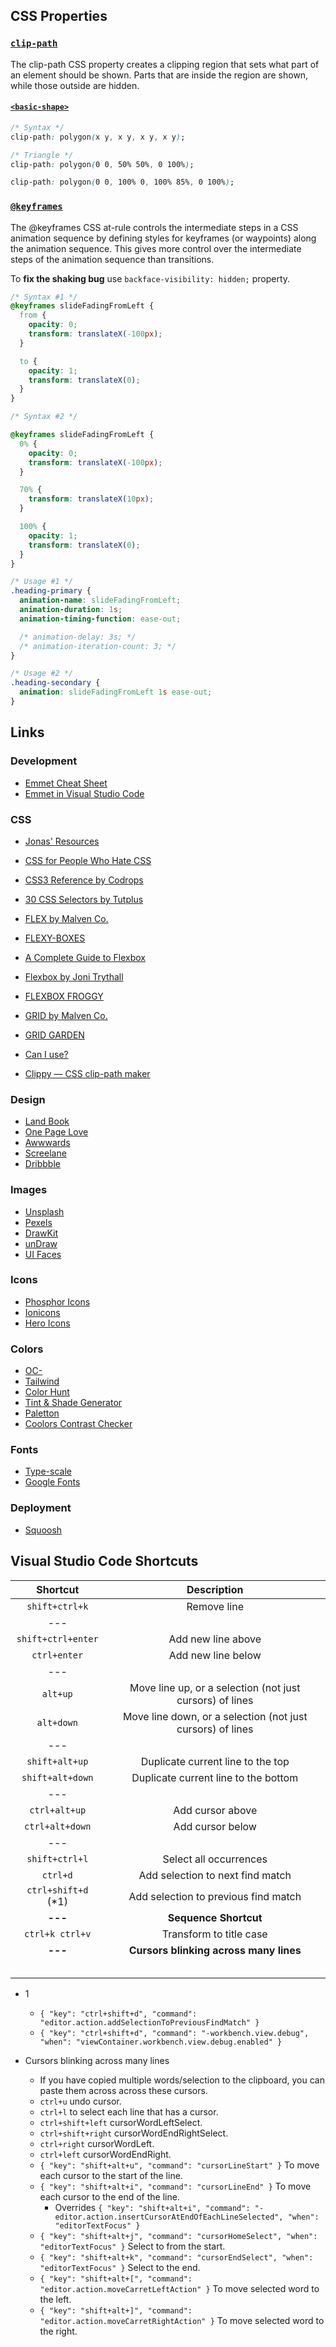 ## CSS Properties

### [`clip-path`](https://developer.mozilla.org/en-US/docs/Web/CSS/clip-path)

The clip-path CSS property creates a clipping region that sets what part of an element should be shown. Parts that are inside the region are shown, while those outside are hidden.

#### [`<basic-shape>`](https://developer.mozilla.org/en-US/docs/Web/CSS/basic-shape)

```css
/* Syntax */
clip-path: polygon(x y, x y, x y, x y);

/* Triangle */
clip-path: polygon(0 0, 50% 50%, 0 100%);

clip-path: polygon(0 0, 100% 0, 100% 85%, 0 100%);
```

### [`@keyframes`](https://developer.mozilla.org/en-US/docs/Web/CSS/@keyframes)

The @keyframes CSS at-rule controls the intermediate steps in a CSS animation sequence by defining styles for keyframes (or waypoints) along the animation sequence. This gives more control over the intermediate steps of the animation sequence than transitions.

To **fix the shaking bug** use `backface-visibility: hidden;` property.

```css
/* Syntax #1 */
@keyframes slideFadingFromLeft {
  from {
    opacity: 0;
    transform: translateX(-100px);
  }

  to {
    opacity: 1;
    transform: translateX(0);
  }
}

/* Syntax #2 */

@keyframes slideFadingFromLeft {
  0% {
    opacity: 0;
    transform: translateX(-100px);
  }

  70% {
    transform: translateX(10px);
  }

  100% {
    opacity: 1;
    transform: translateX(0);
  }
}

/* Usage #1 */
.heading-primary {
  animation-name: slideFadingFromLeft;
  animation-duration: 1s;
  animation-timing-function: ease-out;

  /* animation-delay: 3s; */
  /* animation-iteration-count: 3; */
}

/* Usage #2 */
.heading-secondary {
  animation: slideFadingFromLeft 1s ease-out;
}
```

## Links

### Development

- [Emmet Cheat Sheet](https://docs.emmet.io/cheat-sheet/)
- [Emmet in Visual Studio Code](https://code.visualstudio.com/docs/editor/emmet)

### CSS

- [Jonas' Resources](https://codingheroes.io/resources/)
- [CSS for People Who Hate CSS](https://paulcpederson.com/articles/css-for-people-who-hate-css/#dont-depend-on-certain-markup-structure)
- [CSS3 Reference by Codrops](https://tympanus.net/codrops/css_reference/)
- [30 CSS Selectors by Tutplus](https://webdesign.tutsplus.com/the-30-css-selectors-you-must-memorize--net-16048t)

- [FLEX by Malven Co.](https://flexbox.malven.co/)
- [FLEXY-BOXES](https://the-echoplex.net/)
- [A Complete Guide to Flexbox](https://css-tricks.com/snippets/css/a-guide-to-flexbox/)
- [Flexbox by Joni Trythall](https://jonitrythall.com/flexbox-cheatsheet)
- [FLEXBOX FROGGY](https://flexboxfroggy.com/)

- [GRID by Malven Co.](https://grid.malven.co/)
- [GRID GARDEN](http://cssgridgarden.com/)

- [Can I use?](https://caniuse.com/)
- [Clippy — CSS clip-path maker](https://bennettfeely.com/clippy/)

### Design

- [Land Book](http://land-book.com/)
- [One Page Love](https://onepagelove.com/inspiration)
- [Awwwards](https://www.awwwards.com/websites/)
- [Screelane](https://screenlane.com/)
- [Dribbble](https://dribbble.com/)

### Images

- [Unsplash](https://unsplash.com/)
- [Pexels](https://www.pexels.com/)
- [DrawKit](https://www.drawkit.com/)
- [unDraw](https://undraw.co/illustrations)
- [UI Faces](https://www.uifaces.co/)

### Icons

- [Phosphor Icons](https://phosphoricons.com/)
- [Ionicons](https://ionic.io/ionicons)
- [Hero Icons](https://heroicons.com/)

### Colors

- [OC-](https://yeun.github.io/open-color/)
- [Tailwind](https://tailwindcss.com/docs/customizing-colors)
- [Color Hunt](https://www.colorhunt.co/)
- [Tint & Shade Generator](https://maketintsandshades.com/)
- [Paletton](http://paletton.com/)
- [Coolors Contrast Checker](https://coolors.co/contrast-checker/112a46-acc8e5)

### Fonts

- [Type-scale](https://typescale.com/)
- [Google Fonts](https://fonts.google.com/)

### Deployment

- [Squoosh](https://squoosh.app/)

## Visual Studio Code Shortcuts

|       Shortcut       |                        Description                         |
| :------------------: | :--------------------------------------------------------: |
|    `shift+ctrl+k`    |                        Remove line                         |
|         ---          |                                                            |
|  `shift+ctrl+enter`  |                     Add new line above                     |
|     `ctrl+enter`     |                     Add new line below                     |
|         ---          |                                                            |
|       `alt+up`       |  Move line up, or a selection (not just cursors) of lines  |
|      `alt+down`      | Move line down, or a selection (not just cursors) of lines |
|         ---          |                                                            |
|    `shift+alt+up`    |             Duplicate current line to the top              |
|   `shift+alt+down`   |            Duplicate current line to the bottom            |
|         ---          |                                                            |
|    `ctrl+alt+up`     |                      Add cursor above                      |
|   `ctrl+alt+down`    |                      Add cursor below                      |
|         ---          |                                                            |
|    `shift+ctrl+l`    |                   Select all occurrences                   |
|       `ctrl+d`       |              Add selection to next find match              |
| `ctrl+shift+d` (\*1) |            Add selection to previous find match            |
|       **---**        |                   **Sequence Shortcut**                    |
|   `ctrl+k ctrl+v`    |                  Transform to title case                   |
|       **---**        |           **Cursors blinking across many lines**           |
|                      |                                                            |
|                      |                                                            |
|                      |                                                            |
|                      |                                                            |
|                      |                                                            |

- 1

  - `{ "key": "ctrl+shift+d", "command": "editor.action.addSelectionToPreviousFindMatch" }`
  - `{ "key": "ctrl+shift+d", "command": "-workbench.view.debug", "when": "viewContainer.workbench.view.debug.enabled" }`

- Cursors blinking across many lines
  - If you have copied multiple words/selection to the clipboard, you can paste them across across these cursors.
  - `ctrl+u` undo cursor.
  - `ctrl+l` to select each line that has a cursor.
  - `ctrl+shift+left` cursorWordLeftSelect.
  - `ctrl+shift+right` cursorWordEndRightSelect.
  - `ctrl+right` cursorWordLeft.
  - `ctrl+left` cursorWordEndRight.
  - `{ "key": "shift+alt+u", "command": "cursorLineStart" }` To move each cursor to the start of the line.
  - `{ "key": "shift+alt+i", "command": "cursorLineEnd" }` To move each cursor to the end of the line.
    - Overrides `{ "key": "shift+alt+i", "command": "-editor.action.insertCursorAtEndOfEachLineSelected", "when": "editorTextFocus" }`
  - `{ "key": "shift+alt+j", "command": "cursorHomeSelect", "when": "editorTextFocus" }` Select to from the start.
  - `{ "key": "shift+alt+k", "command": "cursorEndSelect", "when": "editorTextFocus" }` Select to the end.
  - `{ "key": "shift+alt+[", "command": "editor.action.moveCarretLeftAction" }` To move selected word to the left.
  - `{ "key": "shift+alt+]", "command": "editor.action.moveCarretRightAction" }` To move selected word to the right.

